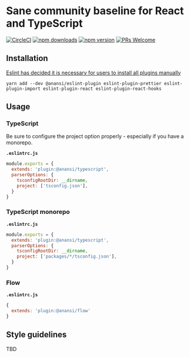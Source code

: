 # Sane community baseline for React and TypeScript
[![CircleCI](https://circleci.com/gh/ntucker/anansi.svg?style=shield)](https://circleci.com/gh/ntucker/anansi)
[![npm downloads](https://img.shields.io/npm/dm/@anansi/eslint-plugin.svg?style=flat-square)](https://www.npmjs.com/package/@anansi/eslint-plugin)
[![npm version](https://img.shields.io/npm/v/@anansi/eslint-plugin.svg?style=flat-square)](https://www.npmjs.com/package/@anansi/eslint-plugin)
[![PRs Welcome](https://img.shields.io/badge/PRs-welcome-brightgreen.svg?style=flat-square)](http://makeapullrequest.com)

## Installation

[Eslint has decided it is necessary for users to install all plugins manually](https://github.com/eslint/rfcs/pull/5)

`yarn add --dev @anansi/eslint-plugin eslint-plugin-prettier eslint-plugin-import eslint-plugin-react eslint-plugin-react-hooks`

## Usage

### TypeScript

Be sure to configure the project option properly - especially if you have a monorepo.

**`.eslintrc.js`**

```js
module.exports = {
  extends: 'plugin:@anansi/typescript',
  parserOptions: {
    tsconfigRootDir: __dirname,
    project: ['tsconfig.json'],
  }
}
```

### TypeScript monorepo

**`.eslintrc.js`**

```js
module.exports = {
  extends: 'plugin:@anansi/typescript',
  parserOptions: {
    tsconfigRootDir: __dirname,
    project: ['packages/*/tsconfig.json'],
  }
}
```

### Flow

**`.eslintrc.js`**

```js
{
  extends: 'plugin:@anansi/flow'
}
```

## Style guidelines

TBD
